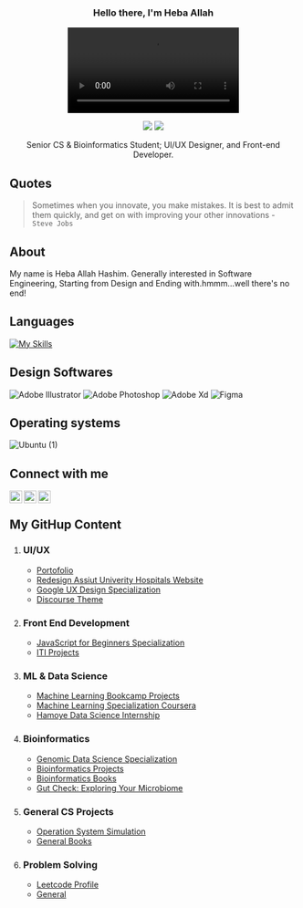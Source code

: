 <div align="center">
  
  ### Hello there, I'm Heba Allah 
  ![766a76ea78ae4af81e4a0fed6a14a619](https://user-images.githubusercontent.com/69214737/194729952-75b27cb0-31bd-471e-8db1-0134dcb8b4e1.mp4)
  
  [![](https://komarev.com/ghpvc/?username=hebamuh68&color=blue&label=Profile%20Views)](https://github.com/hebamuh68/hebamuh68)
  [![](https://img.shields.io/github/followers/hebamuh68?label=GitHub%20Followers)](https://github.com/hebamuh68/hebamuh68)
  
  Senior CS & Bioinformatics Student; UI/UX Designer, and Front-end Developer.
</div>

Quotes
-----
> Sometimes when you innovate, you make mistakes. It is best to admit them quickly, and get on with improving your other innovations - `Steve Jobs`

About
-----
My name is Heba Allah Hashim. Generally interested in Software Engineering, Starting from Design and Ending with.hmmm...well there's no end!

Languages
-----
[![My Skills](https://skills.thijs.gg/icons?i=js,html,css,py,cpp,r)](https://skills.thijs.gg)

Design Softwares
-----
![Adobe Illustrator](https://user-images.githubusercontent.com/69214737/183476315-63fe34f4-78d3-47b0-aa6a-9b02e93499fc.png)
![Adobe Photoshop](https://user-images.githubusercontent.com/69214737/183476320-d9eefe63-e547-41cd-a60f-30cf1941b4b8.png)
![Adobe Xd](https://user-images.githubusercontent.com/69214737/183476322-f53afc89-1ac1-443d-bbf2-8edef3855d25.png)
![Figma](https://user-images.githubusercontent.com/69214737/183476324-92e5927b-c048-425e-8fac-5d96153abf95.png)

Operating systems
-----
![Ubuntu (1)](https://user-images.githubusercontent.com/69214737/183475766-87db4839-088e-47cc-bbb9-e799e9eccd74.png)



Connect with me 
-----------------------------------------------------
[<img align="left" width="22px" src="https://www.svgrepo.com/show/157006/linkedin.svg" />][linkedin]
[<img align="left" width="22px" src="https://www.svgrepo.com/show/349563/whatsapp.svg" />][whatsapp]
[<img align="left" width="22px" src="https://www.svgrepo.com/show/157810/facebook.svg" />][facebook]

</br>

[facebook]: https://www.facebook.com/hebamuh2
[linkedin]: https://www.linkedin.com/in/heba-allah-hashim-5a9105216/
[whatsapp]: https://wa.me/201062706792



My GitHup Content 
-----------------------------------------------------
1. ### **UI/UX**
   -  [Portofolio](https://www.behance.net/hebamohamed3)
   -  [Redesign Assiut Univerity Hospitals Website](https://github.com/hebamuh68/Hospital-development-project-in-Assuit)
   -  [Google UX Design Specialization](https://young-archer-ce0.notion.site/UX-ec0d515875f7481f9200c5fc867310ad)
   -  [Discourse Theme](https://github.com/hebamuh68/Disource-theme)
 
2. ### **Front End Development**
   -  [JavaScript for Beginners Specialization](https://github.com/hebamuh68/JavaScript-for-Beginners-Specialization/blob/main/README.md)
   -  [ITI Projects](https://github.com/hebamuh68/ITI-Projects)

3. ### **ML & Data Science**
   -  [Machine Learning Bookcamp Projects](https://github.com/hebamuh68/Machine-Learning-Bookcamp-Projects)
   -  [Machine Learning Specialization Coursera](https://github.com/hebamuh68/Machine-Learning-Specialization)
   -  [Hamoye Data Science Internship](https://github.com/hebamuh68/Hamoye-Data-Science-Internship)
   
4. ### **Bioinformatics**
   -  [Genomic Data Science Specialization](https://github.com/hebamuh68/Genomic-Data-Science-Specialization)
   -  [Bioinformatics Projects](https://github.com/hebamuh68/Bioinformatics-Projects)
   -  [Bioinformatics Books](https://github.com/hebamuh68/Bioinformatics-Books)
   -  [Gut Check: Exploring Your Microbiome](https://github.com/hebamuh68/Gut-Check-Exploring-Your-Microbiome)

5. ### **General CS Projects**
   -  [Operation System Simulation](https://github.com/hebamuh68/CS-Projects/tree/main/Operation%20system%20simulation)
   -  [General Books](https://github.com/hebamuh68/BOOKS)

5. ### **Problem Solving**
   -  [Leetcode Profile](https://leetcode.com/Heba_Allah/)
   -  [General](https://github.com/hebamuh68/Problem-Solving)







   
